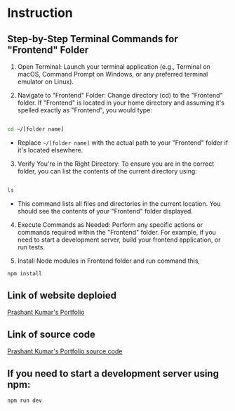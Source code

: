 # Instruction

## Step-by-Step Terminal Commands for "Frontend" Folder
1. Open Terminal: Launch your terminal application (e.g., Terminal on macOS, Command Prompt on Windows, or any preferred terminal emulator on Linux).

2. Navigate to "Frontend" Folder: Change directory (cd) to the "Frontend" folder. If "Frontend" is located in your home directory and assuming it's spelled exactly as "Frontend", you would type:

```bash

cd ~/[folder name]

```
- Replace `~/[folder name]` with the actual path to your "Frontend" folder if it's located elsewhere.

3. Verify You're in the Right Directory: To ensure you are in the correct folder, you can list the contents of the current directory using:
```bash

ls

```
- This command lists all files and directories in the current location. You should see the contents of your "Frontend" folder displayed.

4. Execute Commands as Needed: Perform any specific actions or commands required within the "Frontend" folder. For example, if you need to start a development server, build your frontend application, or run tests.

5. Install Node modules in Frontend folder and run command this,
```bash
npm install
```
## Link of website deploied
[Prashant Kumar's Portfolio](https://portfolio-prashant29062003.netlify.app/)

## Link of source code
[Prashant Kumar's Portfolio source code]([https://portfolio-prashant29062003.netlify.app/](https://github.com/Prashant29062003/react-portfolio))


## If you need to start a development server using npm:

```bash
npm run dev
```
